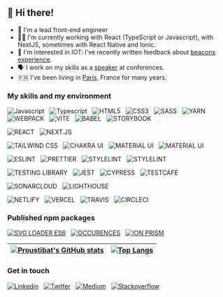 ## 👋  Hi there!


- 👵 I'm a lead front-end engineer
- 👩‍💻 I'm currently working with React (TypeScript or Javascript), with NextJS, sometimes with React Native and Ionic.
- 🧐 I'm interested in IOT: I've recently written feedback about [beacons experience](https://medium.com/xebia-france/iot-molkky-beacons-ble-node-104217633109).
- 🗣 I work on my skills as a [speaker](https://www.youtube.com/watch?v=VKxxyyLnkeY) at conferences.
- 🇫🇷 I've been living in [Paris](https://goo.gl/maps/quHaGj15ju2nEHma9), France for many years.

### My skills and my environment
<!-- https://github.com/simple-icons/simple-icons/blob/develop/slugs.md -->
![Javascript](https://img.shields.io/badge/JavaScript-F7DF1E?style=for-the-badge&logo=javascript&logoColor=black)
&nbsp; ![Typescript](https://img.shields.io/badge/Typescript-3178C6?style=for-the-badge&logo=typescript&logoColor=white)
&nbsp; ![HTML5](https://img.shields.io/badge/HTML5-E34F26?style=for-the-badge&logo=html5&logoColor=white)
&nbsp; ![CSS3](https://img.shields.io/badge/CSS3-1572B6?style=for-the-badge&logo=css3&logoColor=white)
&nbsp; ![SASS](https://img.shields.io/badge/Sass-CC6699?style=for-the-badge&logo=sass&logoColor=white)
&nbsp; ![YARN](https://img.shields.io/badge/Yarn-2C8EBB?style=for-the-badge&logo=yarn&logoColor=white)
&nbsp; ![WEBPACK](https://img.shields.io/badge/Webpack-8DD6F9?style=for-the-badge&logo=Webpack&logoColor=white)
&nbsp; ![VITE](https://img.shields.io/badge/Vite-B73BFE?style=for-the-badge&logo=vite&logoColor=FFD62E)
&nbsp; ![BABEL](https://img.shields.io/badge/Babel-F9DC3E?style=for-the-badge&logo=babel&logoColor=white)
&nbsp; ![STORYBOOK](https://img.shields.io/badge/storybook-FF4785?style=for-the-badge&logo=storybook&logoColor=white)
	
![REACT](https://img.shields.io/badge/React-333333?style=for-the-badge&logo=react&logoColor=cyan)
&nbsp; ![NEXT.JS](https://img.shields.io/badge/next%20js-000000?style=for-the-badge&logo=nextdotjs&logoColor=white)

![TAILWIND CSS](https://img.shields.io/badge/Tailwind_CSS-38B2AC?style=for-the-badge&logo=tailwind-css&logoColor=white)
&nbsp; ![CHAKRA UI](https://img.shields.io/badge/Chakra%20UI-efefef?style=for-the-badge&logo=chakraui&logoColor=29B4AA)
&nbsp; ![MATERIAL UI](https://img.shields.io/badge/Material%20UI-007FFF?style=for-the-badge&logo=mui&logoColor=white)
&nbsp; ![MATERIAL UI](https://img.shields.io/badge/Bulma-00D1B2?style=for-the-badge&logo=Bulma&logoColor=white)

![ESLINT](https://img.shields.io/badge/ESLint-efefef?style=for-the-badge&logo=eslint&logoColor=3730C7)
&nbsp; ![PRETTIER](https://img.shields.io/badge/Prettier-E66D8E?style=for-the-badge&logo=prettier&logoColor=white)
&nbsp; ![STYLELINT](https://img.shields.io/badge/stylelint-000?style=for-the-badge&logo=stylelint&logoColor=white)
&nbsp; ![STYLELINT](https://img.shields.io/badge/SonarLint-CB2029?style=for-the-badge&logo=sonarlint&logoColor=white)

![TESTING LIBRARY](https://img.shields.io/badge/Testing%20Library-efefef?style=for-the-badge&logo=testinglibrary&logoColor=EB4346)
&nbsp; ![JEST](https://img.shields.io/badge/Jest-C21325?style=for-the-badge&logo=jest&logoColor=white)
&nbsp; ![CYPRESS](https://img.shields.io/badge/Cypress-17202C?style=for-the-badge&logo=cypress&logoColor=white)
&nbsp; ![TESTCAFE](https://img.shields.io/badge/Testcafe-34ACD9?style=for-the-badge&logo=testcafe&logoColor=white)

![SONARCLOUD](https://img.shields.io/badge/Sonarcloud-FD3456?style=for-the-badge&logo=sonarcloud&logoColor=2A0042)
&nbsp; ![LIGHTHOUSE](https://img.shields.io/badge/Lighthouse-F44B21?style=for-the-badge&logo=Lighthouse&logoColor=white)

![NETLIFY](https://img.shields.io/badge/Netlify-00C7B7?style=for-the-badge&logo=netlify&logoColor=white)
&nbsp; ![VERCEL](https://img.shields.io/badge/Vercel-000000?style=for-the-badge&logo=vercel&logoColor=white)
&nbsp; ![TRAVIS](https://img.shields.io/badge/travis_CI-3EAAAF?style=for-the-badge&logo=travisci&logoColor=white)
&nbsp; ![CIRCLECI](https://img.shields.io/badge/circleci-343434?style=for-the-badge&logo=circleci&logoColor=white)

### Published npm packages
[![SVG LOADER ES6](https://img.shields.io/badge/svg_loader_es6-CB3837?style=for-the-badge&logo=npm&logoColor=white)](https://www.npmjs.com/package/svg-loader-es6)
&nbsp; [![OCCURENCES](https://img.shields.io/badge/occurences-CB3837?style=for-the-badge&logo=npm&logoColor=white)](https://www.npmjs.com/package/occurences)
&nbsp; [![ION PRISM](https://img.shields.io/badge/ion_prism-CB3837?style=for-the-badge&logo=npm&logoColor=white)](https://www.npmjs.com/package/ion-prism)

|[![Proustibat's GitHub stats](https://github-readme-stats.vercel.app/api?username=proustibat&hide_progress=true&include_all_commits=true&hide_rank=true&theme=codeSTACKr&show_icons=true&show=prs_merged,prs_merged_percentage)](https://github.com/proustibat/github-readme-stats) | [![Top Langs](https://github-readme-stats.vercel.app/api/top-langs/?username=proustibat&theme=codeSTACKr&layout=pie)](https://github.com/proustibat/github-readme-stats) |
|-|-|

### Get in touch

[![Linkedin](https://img.shields.io/badge/LinkedIn-0077B5?style=for-the-badge&logo=linkedin&logoColor=white)](https://bit.ly/prstbt-linkedin)
&nbsp; [![Twitter](https://img.shields.io/badge/X-000000?style=for-the-badge&logo=x&logoColor=white)](https://bit.ly/prstbt-tw)
&nbsp; [![Medium](https://img.shields.io/badge/Medium-12100E?style=for-the-badge&logo=medium&logoColor=white)](https://medium.com/@proustibat)
&nbsp; [![Stackoverflow](https://img.shields.io/badge/Stack_Overflow-FE7A16?style=for-the-badge&logo=stack-overflow&logoColor=white)](https://bit.ly/prstbt-so)
